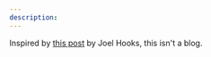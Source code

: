 ```yaml
---
description:
---
```


Inspired by [this post](https://joelhooks.com/digital-garden) by Joel Hooks, this isn't a blog.
